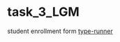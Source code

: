 # task_3_LGM
student enrollment form 
[type-runner](file:///D:/Nikhit/FrontEnd_Stuff/practice_projects/LGM_projects/task_3/index.html "test")
